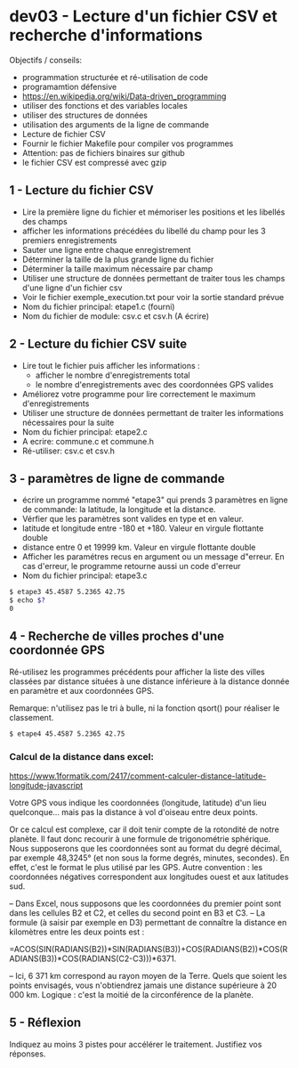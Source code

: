 # dev03 - Lecture d'un fichier CSV et recherche d'informations

Objectifs / conseils:
- programmation structurée et ré-utilisation de code
- programamtion défensive
- https://en.wikipedia.org/wiki/Data-driven_programming
- utiliser des fonctions et des variables locales
- utiliser des structures de données
- utilisation des arguments de la ligne de commande
- Lecture de fichier CSV
- Fournir le fichier Makefile pour compiler vos programmes
- Attention: pas de fichiers binaires sur github
- le fichier CSV est compressé avec gzip

## 1 - Lecture du fichier CSV

- Lire la première ligne du fichier et mémoriser les positions et les libellés des champs
- afficher les informations précédées du libellé du champ pour les 3 premiers enregistrements
- Sauter une ligne entre chaque enregistrement
- Déterminer la taille de la plus grande ligne du fichier
- Déterminer la taille maximum nécessaire par champ
- Utiliser une structure de données permettant de traiter tous les champs d'une ligne d'un fichier csv
- Voir le fichier exemple_execution.txt pour voir la sortie standard prévue
- Nom du fichier principal: etape1.c (fourni)
- Nom du fichier de module: csv.c et csv.h (A écrire)

## 2 - Lecture du fichier CSV suite
- Lire tout le fichier puis afficher les informations :
    - afficher le nombre d'enregistrements total 
    - le nombre d'enregistrements avec des coordonnées GPS valides 
- Améliorez votre programme pour lire correctement le maximum d'enregistrements
- Utiliser une structure de données permettant de traiter les informations nécessaires pour la suite
- Nom du fichier principal: etape2.c
- A ecrire: commune.c et commune.h
- Ré-utiliser: csv.c et csv.h

## 3 - paramètres de ligne de commande
- écrire un programme nommé "etape3" qui prends 3 paramètres en ligne de commande: la latitude, la longitude et la distance. 
- Vérfier que les paramètres sont valides en type et en valeur.
- latitude et longitude entre -180 et +180. Valeur en virgule flottante double
- distance entre 0 et 19999 km. Valeur en virgule flottante double
- Afficher les paramétres recus en argument ou un message d"erreur. En cas d'erreur, le programme retourne aussi un code d'erreur
- Nom du fichier principal: etape3.c

```bash
$ etape3 45.4587 5.2365 42.75
$ echo $?
0
```

## 4 - Recherche de villes proches d'une coordonnée GPS
Ré-utilisez les programmes précédents pour afficher la liste des villes classées par distance situées à une distance inférieure à la distance donnée en paramètre et aux coordonnées GPS.

Remarque: n'utilisez pas le tri à bulle, ni la fonction qsort() pour réaliser le classement.

```bash
$ etape4 45.4587 5.2365 42.75

```


### Calcul de la distance dans excel:

https://www.1formatik.com/2417/comment-calculer-distance-latitude-longitude-javascript


Votre GPS vous indique les coordonnées (longitude, latitude) d'un lieu quelconque… mais pas la distance à vol d'oiseau entre deux points.

Or ce calcul est complexe, car il doit tenir compte de la rotondité de notre planète. Il faut donc recourir à une formule de trigonométrie sphérique. Nous supposerons que les coordonnées sont au format du degré décimal, par exemple 48,3245° (et non sous la forme degrés, minutes, secondes). En effet, c'est le format le plus utilisé par les GPS. Autre convention : les coordonnées négatives correspondent aux longitudes ouest et aux latitudes sud.

– Dans Excel, nous supposons que les coordonnées du premier point sont dans les cellules B2 et C2, et celles du second point en B3 et C3.
– La formule (à saisir par exemple en D3) permettant de connaître la distance en kilomètres entre les deux points est :

=ACOS(SIN(RADIANS(B2))*SIN(RADIANS(B3))+COS(RADIANS(B2))*COS(RADIANS(B3))*COS(RADIANS(C2-C3)))*6371.

– Ici, 6 371 km correspond au rayon moyen de la Terre. Quels que soient les points envisagés, vous n'obtiendrez jamais une distance supérieure à 20 000 km. Logique : c'est la moitié de la circonférence de la planète.



## 5 - Réflexion
Indiquez au moins 3 pistes pour accélérer le traitement. Justifiez vos réponses.